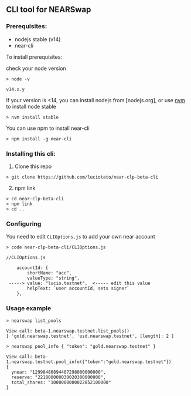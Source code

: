 ## CLI tool for NEARSwap 

### Prerequisites:

* nodejs stable (v14)
* near-cli

To install prerequisites:

check your node version

`> node -v`

`v14.x.y`

If your version is <14, you can install nodejs from [nodejs.org], or use [nvm](https://github.com/nvm-sh/nvm) to install node stable

`> nvm install stable`

You can use npm to install near-cli

`> npm install -g near-cli`

### Installing this cli:

1. Clone this repo

`> git clone https://github.com/luciotato/near-clp-beta-cli`

2. npm link

```
> cd near-clp-beta-cli
> npm link
> cd ..
```

### Configuring

You need to edit `CLIOptions.js` to add your own near account

`> code near-clp-beta-cli/CLIOptions.js`

```
//CLIOptions.js

    accountId: {
        shortName: "acc",
        valueType: "string",
 -----> value: "lucio.testnet",  <----- edit this value
        helpText: `user accountId, sets signer`
    },
```

### Usage example

`> nearswap list_pools`

```
View call: beta-1.nearswap.testnet.list_pools()
[ 'gold.nearswap.testnet', 'usd.nearswap.testnet', [length]: 2 ]
```

`> nearswap pool_info { "token": "gold.nearswap.testnet" }`

```
View call: beta-1.nearswap.testnet.pool_info({"token":"gold.nearswap.testnet"})
{
  ynear: "12998486894407298000000000",
  reserve: "221800000030020300000000",
  total_shares: "1000000000022852100000"
}
```
